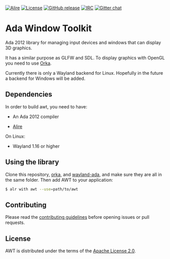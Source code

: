 [![Alire](https://img.shields.io/endpoint?url=https://alire.ada.dev/badges/awt.json)](https://alire.ada.dev/crates/awt.html)
[![License](https://img.shields.io/github/license/onox/awt.svg?color=blue)](https://github.com/onox/awt/blob/master/LICENSE)
[![GitHub release](https://img.shields.io/github/release/onox/awt.svg)](https://github.com/onox/awt/releases/latest)
[![IRC](https://img.shields.io/badge/IRC-%23ada%20on%20freenode-orange.svg)](https://webchat.freenode.net/?channels=ada)
[![Gitter chat](https://badges.gitter.im/gitterHQ/gitter.svg)](https://gitter.im/ada-lang/Lobby)

# Ada Window Toolkit

Ada 2012 library for managing input devices and windows that can display 3D graphics.

It has a similar purpose as GLFW and SDL. To display graphics with OpenGL you need
to use [Orka][url-orka].

Currently there is only a Wayland backend for Linux. Hopefully in the future a
backend for Windows will be added.

## Dependencies

In order to build awt, you need to have:

 * An Ada 2012 compiler

 * [Alire][url-alire]

On Linux:

 * Wayland 1.16 or higher

## Using the library

Clone this repository, [orka][url-orka], and [wayland-ada][url-wayland-ada],
and make sure they are all in the same folder. Then add AWT to your application:

```sh
$ alr with awt --use=path/to/awt
```

## Contributing

Please read the [contributing guidelines][url-contributing] before opening
issues or pull requests.

## License

AWT is distributed under the terms of the [Apache License 2.0][url-apache].

  [url-alire]: https://alire.ada.dev/
  [url-apache]: https://opensource.org/licenses/Apache-2.0
  [url-contributing]: /CONTRIBUTING.md
  [url-orka]: https://github.com/onox/orka
  [url-wayland-ada]: https://github.com/onox/wayland-ada

